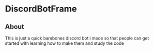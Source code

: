 # DiscordBotFrame

## About

This is just a quick barebones discord bot i made so that people can get started 
with learning how to make them and study the code
